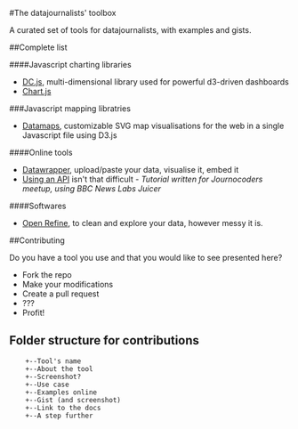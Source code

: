 #The datajournalists' toolbox

A curated set of tools for datajournalists, with examples and gists.

##Complete list

####Javascript charting libraries
- [DC.js](https://github.com/basilesimon/datajournalists-toolbox/tree/master/dc.js), multi-dimensional library used for powerful d3-driven dashboards
- [Chart.js](https://github.com/basilesimon/datajournalists-toolbox/tree/master/chart.js)

###Javascript mapping libratries
- [Datamaps](https://github.com/basilesimon/datajournalists-toolbox/tree/master/datamaps.js), customizable SVG map visualisations for the web in a single Javascript file using D3.js

####Online tools
- [Datawrapper](https://github.com/basilesimon/datajournalists-toolbox/tree/master/datawrapper), upload/paste your data, visualise it, embed it
- [Using an API](https://github.com/basilesimon/using-an-api-tutorial/blob/master/tutorial.md) isn't that difficult - *Tutorial written for Journocoders meetup, using BBC News Labs Juicer*

####Softwares
- [Open Refine](https://github.com/basilesimon/datajournalists-toolbox/tree/master/open-refine), to clean and explore your data, however messy it is.

##Contributing

Do you have a tool you use and that you would like to see presented here?
- Fork the repo
- Make your modifications
- Create a pull request
- ???
- Profit!

## Folder structure for contributions
```
    +--Tool's name
    +--About the tool
    +--Screenshot?
    +--Use case
    +--Examples online
    +--Gist (and screenshot)
    +--Link to the docs
    +--A step further
```

